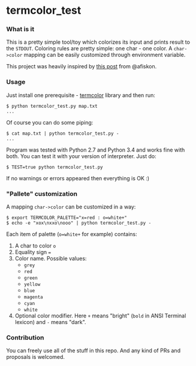 # termcolor_test

### What is it

This is a pretty simple tool/toy which colorizes its input and prints result to
the ``STDOUT``. Coloring rules are pretty simple: one char - one color.
A ``char->color`` mapping can be easily customized through environment variable.

This project was heavily inspired by [this post](http://eax.me/python-termcolor/)
from @afiskon.

### Usage

Just install one prerequisite - [termcolor](https://pypi.python.org/pypi/termcolor)
library and then run:

```shell
$ python termcolor_test.py map.txt
...
```

Of course you can do some piping:

```shell
$ cat map.txt | python termcolor_test.py -
...
```

Program was tested with Python 2.7 and Python 3.4 and works fine with both. You can test
it with your version of interpreter. Just do:

```shell
$ TEST=true python termcolor_test.py
```

If no warnings or errors appeared then everything is OK :)

### "Pallete" customization

A mapping ``char->color`` can be customized in a way:

```shell
$ export TERMCOLOR_PALETTE="x=red : o=white+"
$ echo -e "xox\nxxo\nooo" | python termcolor_test.py -
```

Each item of palette (``o=white+`` for example) contains:

1. A char to color ``o``
1. Equality sign ``=``
1. Color name. Possible values:
   - ``grey``
   - ``red``
   - ``green``
   - ``yellow``
   - ``blue``
   - ``magenta``
   - ``cyan``
   - ``white``
1. Optional color modifier. Here ``+`` means "bright" (``bold`` in
ANSI Terminal lexicon) and ``-`` means "dark".

### Contribution

You can freely use all of the stuff in this repo. And any kind of
PRs and proposals is welcomed.
